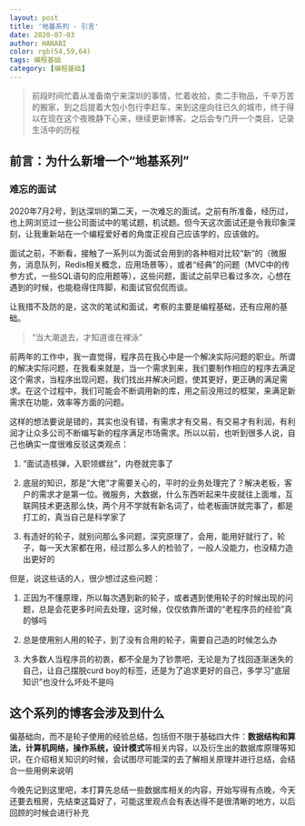 ```yaml
---
layout: post
title: '地基系列 - 引言'
date: 2020-07-03
author: HANABI
color: rgb(54,59,64)
tags: 编程基础
category: [编程基础]
---
```


> 前段时间忙着从准备南宁来深圳的事情，忙着收拾，卖二手物品，千辛万苦的搬家，到之后提着大包小包行李赶车，来到这座向往已久的城市，终于得以在现在这个夜晚静下心来，继续更新博客。之后会专门开一个类目，记录生活中的历程

## 前言：为什么新增一个“地基系列”

### 难忘的面试

2020年7月2号，到达深圳的第二天，一次难忘的面试。之前有所准备，经历过，也上网浏览过一些公司面试中的笔试题，机试题。但今天这次面试还是令我印象深刻，让我重新站在一个编程爱好者的角度正视自己应该学的，应该做的。

面试之前，不断看，接触了一系列以为面试会用到的各种相对比较“新”的（微服务，消息队列，Redis相关概念，应用场景等），或者“经典”的问题（MVC中的传参方式，一些SQL语句的应用题等），这些问题，面试之前早已看过多次，心想在遇到的时候，也能稳得住阵脚，和面试官侃侃而谈。

让我措不及防的是，这次的笔试和面试，考察的主要是编程基础，还有应用的基础。

> “当大潮退去，才知道谁在裸泳”

前两年的工作中，我一直觉得，程序员在我心中是一个解决实际问题的职业。所谓的解决实际问题，在我看来就是，当一个需求到来，我们要制作相应的程序去满足这个需求，当程序出现问题，我们找出并解决问题，使其更好，更正确的满足需求。在这个过程中，我们可能会不断调用新的库，用之前没用过的框架，来满足新需求在功能，效率等方面的问题。

这样的想法要说是错的，其实也没有错，有需求才有交易，有交易才有利润，有利润才让众多公司不断编写新的程序满足市场需求。所以以前，也听到很多人说，自己也确实一度很难反驳这类观点：

1. “面试造核弹，入职领螺丝”，内卷就完事了

2. 底层的知识，那是“大佬”才需要关心的，平时的业务处理完了？解决老板，客户的需求才是第一位。微服务，大数据，什么东西听起来牛皮就往上面堆，互联网技术更迭那么快，两个月不学就有新名词了，给老板画饼就完事了，都是打工的，真当自己是科学家了

3. 有造好的轮子，就别问那么多问题，深究原理了，会用，能用好就行了，轮子，每一天大家都在用，经过那么多人的检验了，一般人没能力，也没精力造出更好的

但是，说这些话的人，很少想过这些问题：

1.	正因为不懂原理，所以每次遇到新的轮子，或者遇到使用轮子的时候出现的问题，总是会花更多时间去处理，这时候，仅仅依靠所谓的“老程序员的经验”真的够吗

2.	总是使用别人用的轮子，到了没有合用的轮子，需要自己造的时候怎么办

3.	大多数人当程序员的初衷，都不全是为了钞票吧，无论是为了找回逐渐迷失的自己，让自己摆脱curd boy的标签，还是为了追求更好的自己，多学习"底层知识”也没什么坏处不是吗

## 这个系列的博客会涉及到什么

偏基础向，而不是轮子使用的经验总结，包括但不限于基础四大件：**数据结构和算法，计算机网络，操作系统，设计模式**等相关内容，以及衍生出的数据库原理等知识，在介绍相关知识的时候，会试图尽可能深的去了解相关原理并进行总结，会结合一些用例来说明

今晚先记到这里吧，本打算先总结一些数据库相关的内容，开始写得有点晚，今天还要去租房，先结束这篇好了，可能这里观点会有表达得不是很清晰的地方，以后回顾的时候会进行补充